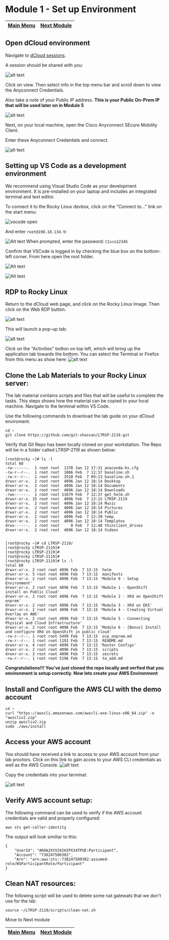 # Module 1 - Set up Environment
|[Main Menu](https://github.com/git-shassan/LTRSP-2119/blob/main/README.md)|[Next Module](https://github.com/git-shassan/LTRSP-2119/blob/main/Module%202%20-%20XRd%20on%20OpenShift%20onprem/README.md)|
|----------------------------|----------------------------|

## Open dCloud environment

Navigate to [dCloud sessions](https://dcloud2-rtp.cisco.com/dashboard/sessions?returnPathTitleKey=view-session).

A session should be shared with you:

![alt text](image-5.png)

Click on view. Then select info in the top menu bar and scroll down to view the Anyconnect Credentials.

Also take a note of your Public IP address. **This is your Public On-Prem IP that will be used later on in Module 5**

![alt text](image-6.png)


Next, on your local machine, open the Cisco Anyconnect SEcure Mobility Client.

Enter these Anyconnect Credentials and connect.

![alt text](image-7.png)


## Setting up VS Code as a development environment

We recommend using Visual Studio Code as your development environment. It is pre-installed on your laptop and includes an integrated terminal and text editor.

To connect it to the Rocky Linux devbox, click on the "Connect to..." link on the start menu:

![vscode open](vscode-open.png)

And enter `root@198.18.134.9:`

![Alt text](image-4.png)
When prompted, enter the password: `C1sco12345`

Confirm that VSCode is logged in by checking the blue box on the bottom-left corner. From here open the root folder.

![Alt text](image-1.png)

![Alt text](image-2.png)
## RDP to Rocky Linux
Return to the dCloud web page, and click on the Rocky Linux Image. Then click on the Web RDP button.

![alt text](image-8.png)

This will launch a pop-up tab:

![alt text](image-9.png)

Click on the "Activities" botton on top left, which will bring up the application tab towards the bottom. You can select the Terminal or Firefox from this menu as show here: 
![alt text](image-10.png)


## Clone the Lab Materials to your Rocky Linux server: 
The lab material contains scripts and files that will be useful to complete the tasks. This steps shows how the material can be copied to your local machine. Navigate to the terminal within VS Code.

Use the following commands to download the lab guide on your dCloud enviroment: 
```
cd ~
git clone https://github.com/git-shassan/LTRSP-2119.git
```

Verify that Git Repo has been locally cloned on your workstation. The Repo will be in a folder called LTRSP-2119 as shown below:

```
[root@rocky ~]# ls -l
total 68
-rw-------.  1 root root  1370 Jan 12 17:31 anaconda-ks.cfg
-rw-r--r--.  1 root root  1066 Feb  7 12:37 baseline.sh
-rw-r--r--.  1 root root  3510 Feb  7 09:13 baseline.sh.1
drwxr-xr-x.  2 root root  4096 Jan 12 18:14 Desktop
drwxr-xr-x.  2 root root  4096 Jan 12 18:14 Documents
drwxr-xr-x.  2 root root  4096 Jan 12 18:14 Downloads
-rwx------.  1 root root 11679 Feb  7 12:37 get_helm.sh
drwxr-xr-x. 15 root root  4096 Feb  7 13:15 LTRSP-2119  
drwxr-xr-x.  2 root root  4096 Jan 12 18:14 Music
drwxr-xr-x.  2 root root  4096 Jan 12 18:14 Pictures
drwxr-xr-x.  2 root root  4096 Jan 12 18:14 Public
drwxr-xr-x.  2 root root  4096 Feb  7 12:39 temp
drwxr-xr-x.  2 root root  4096 Jan 12 18:14 Templates
drwx------.  1 root root     0 Feb  7 12:48 thinclient_drives
drwxr-xr-x.  2 root root  4096 Jan 12 18:14 Videos


[root@rocky ~]# cd LTRSP-2119/
[root@rocky LTRSP-2119]#
[root@rocky LTRSP-2119]#
[root@rocky LTRSP-2119]#
[root@rocky LTRSP-2119]# ls -l
total 68
drwxr-xr-x. 2 root root 4096 Feb  7 13:15  helm
drwxr-xr-x. 5 root root 4096 Feb  7 13:15  manifests
drwxr-xr-x. 2 root root 4096 Feb  7 13:15 'Module 0 - Setup Environment'
drwxr-xr-x. 2 root root 4096 Feb  7 13:15 'Module 1 - OpenShift install on Public Cloud'
drwxr-xr-x. 2 root root 4096 Feb  7 13:15 'Module 2 - XRd on OpenShift onprem'
drwxr-xr-x. 2 root root 4096 Feb  7 13:15 'Module 3 - XRd on EKS'
drwxr-xr-x. 2 root root 4096 Feb  7 13:15 'Module 4 - Creating Virtual Overlay on AWS'
drwxr-xr-x. 2 root root 4096 Feb  7 13:15 'Module 5 - Connecting Physical and Cloud Infrastructure'
drwxr-xr-x. 2 root root 4096 Feb  7 13:15 'Module 6 - [Bonus] Install and configure XRd on OpenShift in public cloud'
-rw-r--r--. 1 root root 5499 Feb  7 13:15  ocp_onprem.md
-rw-r--r--. 1 root root 1191 Feb  7 13:15  README.md
drwxr-xr-x. 4 root root 4096 Feb  7 13:15 'Router Configs'
drwxr-xr-x. 2 root root 4096 Feb  7 13:15  scripts
drwxr-xr-x. 3 root root 4096 Feb  7 13:15  secrets
-rw-r--r--. 1 root root 5196 Feb  7 13:15  to_add.md
```

**Congratulations!!! You've just cloned the repo locally and verfied that you environment is setup correctly. Now lets create your AWS Environment**


## Install and Configure the AWS CLI with the demo account
    cd ~
    curl "https://awscli.amazonaws.com/awscli-exe-linux-x86_64.zip" -o "awscliv2.zip"
    unzip awscliv2.zip
    sudo ./aws/install

## Access your AWS account
You should have received a link to access to your AWS account from your lab proctors. Click on this link to gain acces to your AWS CLI credentials as well as the AWS Console.
![alt text](XRd-aws-login-screen.png)

Copy the credentials into your terminal:

![alt text](XRd-aws-credentials.png)

## Verify AWS account setup: 
The following command can be used to verify if the AWS account credentials are valid and properly configured: 
```
aws sts get-caller-identity
```
The output will look similiar to this: 
```
{
    "UserId": "AROA2XYX24IHIPX34TPUE:Participant",
    "Account": "738247500302",
    "Arn": "arn:aws:sts::738247500302:assumed-role/WSParticipantRole/Participant"
}
```

## Clean NAT resources: 
The following script will be used to delete some nat gatewats that we don't use for the lab:
```
source ~/LTRSP-2119/scripts/clean-nat.sh
```

Move to Next module

|[Main Menu](https://github.com/git-shassan/LTRSP-2119/blob/main/README.md)|[Next Module](https://github.com/git-shassan/LTRSP-2119/blob/main/Module%202%20-%20XRd%20on%20OpenShift%20onprem/README.md)|
|----------------------------|----------------------------|


